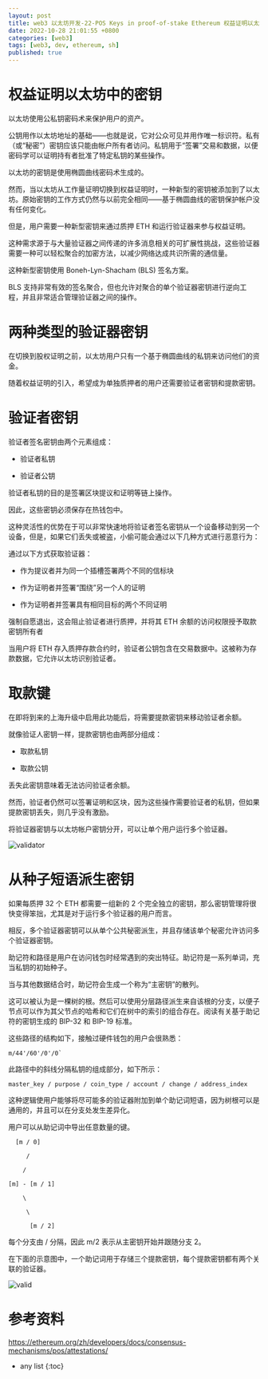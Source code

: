 ```yaml
---
layout: post
title: web3 以太坊开发-22-POS Keys in proof-of-stake Ethereum 权益证明以太坊中的密钥
date: 2022-10-28 21:01:55 +0800
categories: [web3]
tags: [web3, dev, ethereum, sh]
published: true
---
```


# 权益证明以太坊中的密钥

以太坊使用公私钥密码术来保护用户的资产。

公钥用作以太坊地址的基础——也就是说，它对公众可见并用作唯一标识符。私有（或“秘密”）密钥应该只能由帐户所有者访问。私钥用于“签署”交易和数据，以便密码学可以证明持有者批准了特定私钥的某些操作。

以太坊的密钥是使用椭圆曲线密码术生成的。

然而，当以太坊从工作量证明切换到权益证明时，一种新型的密钥被添加到了以太坊。原始密钥的工作方式仍然与以前完全相同——基于椭圆曲线的密钥保护帐户没有任何变化。

但是，用户需要一种新型密钥来通过质押 ETH 和运行验证器来参与权益证明。

这种需求源于与大量验证器之间传递的许多消息相关的可扩展性挑战，这些验证器需要一种可以轻松聚合的加密方法，以减少网络达成共识所需的通信量。

这种新型密钥使用 Boneh-Lyn-Shacham (BLS) 签名方案。 

BLS 支持非常有效的签名聚合，但也允许对聚合的单个验证器密钥进行逆向工程，并且非常适合管理验证器之间的操作。

# 两种类型的验证器密钥

在切换到股权证明之前，以太坊用户只有一个基于椭圆曲线的私钥来访问他们的资金。 

随着权益证明的引入，希望成为单独质押者的用户还需要验证者密钥和提款密钥。

# 验证者密钥

验证者签名密钥由两个元素组成：

- 验证者私钥

- 验证者公钥


验证者私钥的目的是签署区块提议和证明等链上操作。

因此，这些密钥必须保存在热钱包中。

这种灵活性的优势在于可以非常快速地将验证者签名密钥从一个设备移动到另一个设备，但是，如果它们丢失或被盗，小偷可能会通过以下几种方式进行恶意行为：

通过以下方式获取验证器：

- 作为提议者并为同一个插槽签署两个不同的信标块

- 作为证明者并签署“围绕”另一个人的证明

- 作为证明者并签署具有相同目标的两个不同证明

强制自愿退出，这会阻止验证者进行质押，并将其 ETH 余额的访问权限授予取款密钥所有者

当用户将 ETH 存入质押存款合约时，验证者公钥包含在交易数据中。这被称为存款数据，它允许以太坊识别验证者。

# 取款键

在即将到来的上海升级中启用此功能后，将需要提款密钥来移动验证者余额。 

就像验证人密钥一样，提款密钥也由两部分组成：

- 取款私钥

- 取款公钥


丢失此密钥意味着无法访问验证者余额。 

然而，验证者仍然可以签署证明和区块，因为这些操作需要验证者的私钥，但如果提款密钥丢失，则几乎没有激励。

将验证器密钥与以太坊帐户密钥分开，可以让单个用户运行多个验证器。

![validator](https://ethereum.org/static/8b68c1825d524f8102b5e58574824c77/e0885/validator-key-schematic.png)

# 从种子短语派生密钥

如果每质押 32 个 ETH 都需要一组新的 2 个完全独立的密钥，那么密钥管理将很快变得笨拙，尤其是对于运行多个验证器的用户而言。

相反，多个验证器密钥可以从单个公共秘密派生，并且存储该单个秘密允许访问多个验证器密钥。

助记符和路径是用户在访问钱包时经常遇到的突出特征。助记符是一系列单词，充当私钥的初始种子。

当与其他数据结合时，助记符会生成一个称为“主密钥”的散列。

这可以被认为是一棵树的根。然后可以使用分层路径派生来自该根的分支，以便子节点可以作为其父节点的哈希和它们在树中的索引的组合存在。阅读有关基于助记符的密钥生成的 BIP-32 和 BIP-19 标准。

这些路径的结构如下，接触过硬件钱包的用户会很熟悉：

```
m/44'/60'/0'/0`
```

此路径中的斜线分隔私钥的组成部分，如下所示：

```
master_key / purpose / coin_type / account / change / address_index
```

这种逻辑使用户能够将尽可能多的验证器附加到单个助记词短语，因为树根可以是通用的，并且可以在分支处发生差异化。 

用户可以从助记词中导出任意数量的键。

```
  [m / 0]

     /

    /

[m] - [m / 1]

    \

     \

      [m / 2]
```


每个分支由 / 分隔，因此 m/2 表示从主密钥开始并跟随分支 2。

在下面的示意图中，一个助记词用于存储三个提款密钥，每个提款密钥都有两个关联的验证器。

![valid](https://ethereum.org/static/aa0a70f2fea65ba04f71cb75d14d1452/d7542/multiple-keys.png)

# 参考资料

https://ethereum.org/zh/developers/docs/consensus-mechanisms/pos/attestations/

* any list
{:toc}